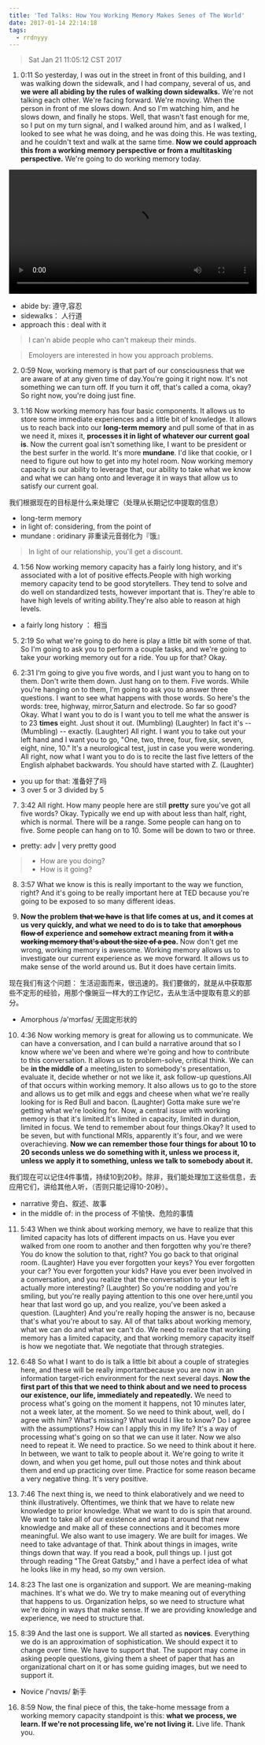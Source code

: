 ```yaml
---
title: 'Ted Talks: How You Working Memory Makes Senes of The World'
date: 2017-01-14 22:14:18
tags:
  - rrdnyyy
---
```



> Sat Jan 21 11:05:12 CST 2017

1.  0:11 So yesterday, I was out in the street in front of this building, and I was walking down the sidewalk, and I had company, several of us, and **we were all abiding by the rules of walking down sidewalks.** We're not talking each other. We're facing forward. We're moving. When the person in front of me slows down. And so I'm watching him, and he slows down, and finally he stops. Well, that wasn't fast enough for me, so I put on my turn signal, and I walked around him, and as I walked, I looked to see what he was doing, and he was doing this. He was texting, and he couldn't text and walk at the same time. **Now we could approach this from a working memory perspective or from a multitasking perspective.** We're going to do working memory today.
<!-- more -->

<video webkit-playsinline="" playsinline="true" preload="true" width="100%" src="http://cdn.rrdnyyy.com/files/14-working-memory-ted.mp4" controls="">
  <source src="http://cdn.rrdnyyy.com/files/14-working-memory-ted.mp4" type="video/mp4">
</video>

- abide by: 遵守,容忍
- sidewalks： 人行道
- approach this : deal with it

> I can'n abide people who can't makeup their minds.

> Emoloyers are interested in how you approach problems.



2.  0:59 Now, working memory is that part of our consciousness that we are aware of at any given time of day.You're going it right now. It's not something we can turn off. If you turn it off, that's called a coma, okay?So right now, you're doing just fine.

3.  1:16 Now working memory has four basic components. It allows us to store some immediate experiences and a little bit of knowledge. It allows us to reach back into our **long-term memory** and pull some of that in as we need it, mixes it, **processes it in light of whatever our current goal is**. Now the current goal isn't something like, I want to be president or the best surfer in the world. It's more **mundane**. I'd like that cookie, or I need to figure out how to get into my hotel room. Now working memory capacity is our ability to leverage that, our ability to take what we know and what we can hang onto and leverage it in ways that allow us to satisfy our current goal.

我们根据现在的目标是什么来处理它（处理从长期记忆中提取的信息）

- long-term memory
- in light of: considering, from the point of
- mundane : oridinary  非重读元音弱化为『饿』


> In light of our relationship, you'll get a discount.

4.  1:56 Now working memory capacity has a fairly long history, and it's associated with a lot of positive effects.People with high working memory capacity tend to be good storytellers. They tend to solve and do well on standardized tests, however important that is. They're able to have high levels of writing ability.They're also able to reason at high levels.

-  a fairly long history ： 相当


5.  2:19 So what we're going to do here is play a little bit with some of that. So I'm going to ask you to perform a couple tasks, and we're going to take your working memory out for a ride. You up for that? Okay.

6.  2:31 I'm going to give you five words, and I just want you to hang on to them. Don't write them down. Just hang on to them. Five words. While you're hanging on to them, I'm going to ask you to answer three questions. I want to see what happens with those words. So here's the words: tree, highway, mirror,Saturn and electrode. So far so good? Okay. What I want you to do is I want you to tell me what the answer is to 23 **times** eight. Just shout it out. (Mumbling) (Laughter) In fact it's -- (Mumbling) -- exactly. (Laughter) All right. I want you to take out your left hand and I want you to go, "One, two, three, four, five,six, seven, eight, nine, 10." It's a neurological test, just in case you were wondering. All right, now what I want you to do is to recite the last five letters of the English alphabet backwards. You should have started with Z. (Laughter)

- you up for that:  准备好了吗
- 3 over 5 or  3 divided by 5


7.  3:42 All right. How many people here are still **pretty** sure you've got all five words? Okay. Typically we end up with about less than half, right, which is normal. There will be a range. Some people can hang on to five. Some people can hang on to 10. Some will be down to two or three.


- pretty: adv | very pretty good

>- How are you doing?
>- How is it going?

8.  3:57 What we know is this is really important to the way we function, right? And it's going to be really important here at TED because you're going to be exposed to so many different ideas.

9.  **Now the problem ~~that we have~~ is that life comes at us, and it comes at us very quickly, and what we need to do is to take that ~~amorphous flow of~~ experience and ~~somehow~~ extract meaning from it ~~with a working memory that's about the size of a pea~~.** Now don't get me wrong, working memory is awesome. Working memory allows us to investigate our current experience as we move forward. It allows us to make sense of the world around us. But it does have certain limits.

现在我们有这个问题： 生活迎面而来，很迅速的。我们要做的，就是从中获取那些不定形的经验，用那个像豌豆一样大的工作记忆，去从生活中提取有意义的部分。

- Amorphous /ə'mɔrfəs/ 无固定形状的


10. 4:36 Now working memory is great for allowing us to communicate. We can have a conversation, and I can build a narrative around that so I know where we've been and where we're going and how to contribute to this conversation. It allows us to problem-solve, critical think. We can be **in the middle of** a meeting,listen to somebody's presentation, evaluate it, decide whether or not we like it, ask follow-up questions.All of that occurs within working memory. It also allows us to go to the store and allows us to get milk and eggs and cheese when what we're really looking for is Red Bull and bacon. (Laughter) Gotta make sure we're getting what we're looking for. Now, a central issue with working memory is that it's limited.It's limited in capacity, limited in duration, limited in focus. We tend to remember about four things.Okay? It used to be seven, but with functional MRIs, apparently it's four, and we were overachieving. **Now we can remember those four things for about 10 to 20 seconds unless we do something with it, unless we process it, unless we apply it to something, unless we talk to somebody about it.**

我们现在可以记住4件事情，持续10到20秒。除非，我们能处理加工这些信息，去应用它们，讲给其他人听，（否则只能记得10-20秒）。

- narrative 旁白、叙述、故事
- in the middle of:  in the process of 不愉快、危险的事情


11. 5:43 When we think about working memory, we have to realize that this limited capacity has lots of different impacts on us. Have you ever walked from one room to another and then forgotten why you're there?You do know the solution to that, right? You go back to that original room. (Laughter) Have you ever forgotten your keys? You ever forgotten your car? You ever forgotten your kids? Have you ever been involved in a conversation, and you realize that the conversation to your left is actually more interesting? (Laughter) So you're nodding and you're smiling, but you're really paying attention to this one over here,until you hear that last word go up, and you realize, you've been asked a question. (Laughter) And you're really hoping the answer is no, because that's what you're about to say. All of that talks about working memory, what we can do and what we can't do. We need to realize that working memory has a limited capacity, and that working memory capacity itself is how we negotiate that. We negotiate that through strategies.

12. 6:48 So what I want to do is talk a little bit about a couple of strategies here, and these will be really importantbecause you are now in an information target-rich environment for the next several days. **Now the first part of this that we need to think about and we need to process our existence, our life, immediately and repeatedly.** We need to process what's going on the moment it happens, not 10 minutes later, not a week later, at the moment. So we need to think about, well, do I agree with him? What's missing? What would I like to know? Do I agree with the assumptions? How can I apply this in my life? It's a way of processing what's going on so that we can use it later. Now we also need to repeat it. We need to practice. So we need to think about it here. In between, we want to talk to people about it. We're going to write it down, and when you get home, pull out those notes and think about them and end up practicing over time. Practice for some reason became a very negative thing. It's very positive.

13. 7:46 The next thing is, we need to think elaboratively and we need to think illustratively. Oftentimes, we think that we have to relate new knowledge to prior knowledge. What we want to do is spin that around. We want to take all of our existence and wrap it around that new knowledge and make all of these connections and it becomes more meaningful. We also want to use imagery. We are built for images. We need to take advantage of that. Think about things in images, write things down that way. If you read a book, pull things up. I just got through reading "The Great Gatsby," and I have a perfect idea of what he looks like in my head, so my own version.

14. 8:23 The last one is organization and support. We are meaning-making machines. It's what we do. We try to make meaning out of everything that happens to us. Organization helps, so we need to structure what we're doing in ways that make sense. If we are providing knowledge and experience, we need to structure that.

15. 8:39 And the last one is support. We all started as **novices**. Everything we do is an approximation of sophistication. We should expect it to change over time. We have to support that. The support may come in asking people questions, giving them a sheet of paper that has an organizational chart on it or has some guiding images, but we need to support it.


- Novice /'nɑvɪs/ 新手


16. 8:59 Now, the final piece of this, the take-home message from a working memory capacity standpoint is this: **what we process, we learn. If we're not processing life, we're not living it.** Live life. Thank you.
